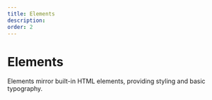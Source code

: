```yaml
---
title: Elements
description: 
order: 2
---
```


# Elements

Elements mirror built-in HTML elements, providing styling and basic typography.

<div class="vp-raw docs-demo columns">
  <Card title="Typography"
        desc="Headings, paragraphs, semantic text, blockquote and lists elements"
        path="typography.html" />
  <Card title="Forms"
        desc="Input, textarea, select, checkbox, radio and switch"
        path="forms.html" />
  <Card title="Buttons"
        desc="Simple button styles for actions in different types and sizes"
        path="buttons.html" />
  <Card title="Tables"
        desc="Tables and data sets"
        path="tables.html" />
  <Card title="Labels"
        desc="Formatted text tags for highlighted, informative information"
        path="labels.html" />
  <Card title="Media"
        desc="Responsive images, figures and video"
        path="media.html" />
  <Card title="Code"
        desc="Inline and multiline code snippets"
        path="code.html" />
  <Card title="Icons"
        desc="Single-element, responsive and pure CSS icons"
        path="icons.html" />
</div>

<!-- @see https://github.com/spectre-org/spectre-docs/issues/17 -->
